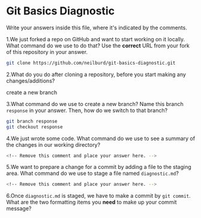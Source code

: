 # Git Basics Diagnostic

Write your answers inside this file, where it's indicated by the comments.

1.We just forked a repo on GitHub and want to start working on it locally.
What command do we use to do that? Use the **correct** URL from your fork of
this repository in your answer.

```sh
git clone https://github.com/neilburd/git-basics-diagnostic.git
```

2.What do you do after cloning a repository, before you start making any
changes/additions?

create a new branch

3.What command do we use to create a new branch? Name this branch `response`
    in your answer. Then, how do we switch to that branch?

```sh
git branch response
git checkout response 
```

4.We just wrote some code. What command do we use to see a summary of the
    changes in our working directory?

```sh
<!-- Remove this comment and place your answer here. -->
```

5.We want to prepare a change for a commit by adding a file to the staging
    area. What command do we use to stage a file named `diagnostic.md`?

```sh
<!-- Remove this comment and place your answer here. -->
```

6.Once `diagnostic.md` is staged, we have to make a commit by `git commit`.
What are the two formatting items you **need** to make up your commit message?

<!-- Remove this comment and place your answer here. -->
